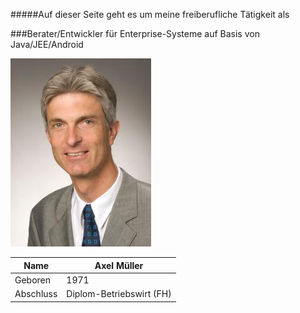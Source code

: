 #####Auf dieser Seite geht es um meine freiberufliche Tätigkeit als

###Berater/Entwickler für Enterprise-Systeme auf Basis von Java/JEE/Android

![Axel Müller](axel_mueller_20130810.jpg)

|Name|Axel Müller|
|----|----|
|Geboren|1971|
|Abschluss|Diplom-Betriebswirt (FH)|
